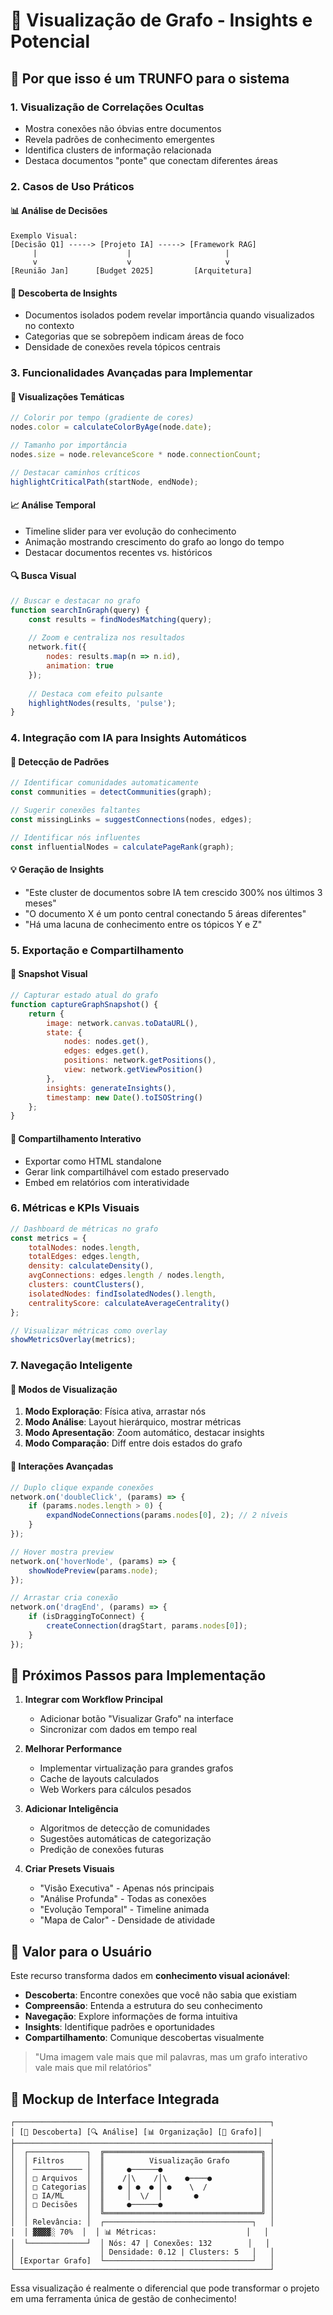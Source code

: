 # 🔗 Visualização de Grafo - Insights e Potencial

## 🎯 Por que isso é um TRUNFO para o sistema

### 1. **Visualização de Correlações Ocultas**
- Mostra conexões não óbvias entre documentos
- Revela padrões de conhecimento emergentes
- Identifica clusters de informação relacionada
- Destaca documentos "ponte" que conectam diferentes áreas

### 2. **Casos de Uso Práticos**

#### 📊 Análise de Decisões
```
Exemplo Visual:
[Decisão Q1] -----> [Projeto IA] -----> [Framework RAG]
     |                    |                     |
     v                    v                     v
[Reunião Jan]      [Budget 2025]         [Arquitetura]
```

#### 🧠 Descoberta de Insights
- Documentos isolados podem revelar importância quando visualizados no contexto
- Categorias que se sobrepõem indicam áreas de foco
- Densidade de conexões revela tópicos centrais

### 3. **Funcionalidades Avançadas para Implementar**

#### 🎨 Visualizações Temáticas
```javascript
// Colorir por tempo (gradiente de cores)
nodes.color = calculateColorByAge(node.date);

// Tamanho por importância
nodes.size = node.relevanceScore * node.connectionCount;

// Destacar caminhos críticos
highlightCriticalPath(startNode, endNode);
```

#### 📈 Análise Temporal
- Timeline slider para ver evolução do conhecimento
- Animação mostrando crescimento do grafo ao longo do tempo
- Destacar documentos recentes vs. históricos

#### 🔍 Busca Visual
```javascript
// Buscar e destacar no grafo
function searchInGraph(query) {
    const results = findNodesMatching(query);
    
    // Zoom e centraliza nos resultados
    network.fit({
        nodes: results.map(n => n.id),
        animation: true
    });
    
    // Destaca com efeito pulsante
    highlightNodes(results, 'pulse');
}
```

### 4. **Integração com IA para Insights Automáticos**

#### 🤖 Detecção de Padrões
```javascript
// Identificar comunidades automaticamente
const communities = detectCommunities(graph);

// Sugerir conexões faltantes
const missingLinks = suggestConnections(nodes, edges);

// Identificar nós influentes
const influentialNodes = calculatePageRank(graph);
```

#### 💡 Geração de Insights
- "Este cluster de documentos sobre IA tem crescido 300% nos últimos 3 meses"
- "O documento X é um ponto central conectando 5 áreas diferentes"
- "Há uma lacuna de conhecimento entre os tópicos Y e Z"

### 5. **Exportação e Compartilhamento**

#### 📸 Snapshot Visual
```javascript
// Capturar estado atual do grafo
function captureGraphSnapshot() {
    return {
        image: network.canvas.toDataURL(),
        state: {
            nodes: nodes.get(),
            edges: edges.get(),
            positions: network.getPositions(),
            view: network.getViewPosition()
        },
        insights: generateInsights(),
        timestamp: new Date().toISOString()
    };
}
```

#### 🔗 Compartilhamento Interativo
- Exportar como HTML standalone
- Gerar link compartilhável com estado preservado
- Embed em relatórios com interatividade

### 6. **Métricas e KPIs Visuais**

```javascript
// Dashboard de métricas no grafo
const metrics = {
    totalNodes: nodes.length,
    totalEdges: edges.length,
    density: calculateDensity(),
    avgConnections: edges.length / nodes.length,
    clusters: countClusters(),
    isolatedNodes: findIsolatedNodes().length,
    centralityScore: calculateAverageCentrality()
};

// Visualizar métricas como overlay
showMetricsOverlay(metrics);
```

### 7. **Navegação Inteligente**

#### 🎯 Modos de Visualização
1. **Modo Exploração**: Física ativa, arrastar nós
2. **Modo Análise**: Layout hierárquico, mostrar métricas
3. **Modo Apresentação**: Zoom automático, destacar insights
4. **Modo Comparação**: Diff entre dois estados do grafo

#### 🔄 Interações Avançadas
```javascript
// Duplo clique expande conexões
network.on('doubleClick', (params) => {
    if (params.nodes.length > 0) {
        expandNodeConnections(params.nodes[0], 2); // 2 níveis
    }
});

// Hover mostra preview
network.on('hoverNode', (params) => {
    showNodePreview(params.node);
});

// Arrastar cria conexão
network.on('dragEnd', (params) => {
    if (isDraggingToConnect) {
        createConnection(dragStart, params.nodes[0]);
    }
});
```

## 🚀 Próximos Passos para Implementação

1. **Integrar com Workflow Principal**
   - Adicionar botão "Visualizar Grafo" na interface
   - Sincronizar com dados em tempo real

2. **Melhorar Performance**
   - Implementar virtualização para grandes grafos
   - Cache de layouts calculados
   - Web Workers para cálculos pesados

3. **Adicionar Inteligência**
   - Algoritmos de detecção de comunidades
   - Sugestões automáticas de categorização
   - Predição de conexões futuras

4. **Criar Presets Visuais**
   - "Visão Executiva" - Apenas nós principais
   - "Análise Profunda" - Todas as conexões
   - "Evolução Temporal" - Timeline animada
   - "Mapa de Calor" - Densidade de atividade

## 💎 Valor para o Usuário

Este recurso transforma dados em **conhecimento visual acionável**:

- **Descoberta**: Encontre conexões que você não sabia que existiam
- **Compreensão**: Entenda a estrutura do seu conhecimento
- **Navegação**: Explore informações de forma intuitiva
- **Insights**: Identifique padrões e oportunidades
- **Compartilhamento**: Comunique descobertas visualmente

> "Uma imagem vale mais que mil palavras, mas um grafo interativo vale mais que mil relatórios"

## 🎨 Mockup de Interface Integrada

```
┌─────────────────────────────────────────────────────────┐
│ [📁 Descoberta] [🔍 Análise] [📊 Organização] [🔗 Grafo]│
├─────────────────────────────────────────────────────────┤
│  ┌─────────────┐  ╔═══════════════════════════════════╗ │
│  │ Filtros     │  ║          Visualização Grafo       ║ │
│  │ ─────────── │  ║     ●──────●                      ║ │
│  │ □ Arquivos  │  ║    /│\    /│\    ●────●           ║ │
│  │ □ Categorias│  ║   ● │ ●  ● │ ●    \  /            ║ │
│  │ □ IA/ML     │  ║     │  \/  │       ●              ║ │
│  │ □ Decisões  │  ║     ●──────●                      ║ │
│  │             │  ╚═══════════════════════════════════╝ │
│  │ Relevância: │  ┌─────────────────────────────────┐   │
│  │ ▓▓▓▓░ 70%  │  │ 📊 Métricas:                    │   │
│  └─────────────┘  │ Nós: 47 | Conexões: 132        │   │
│                   │ Densidade: 0.12 | Clusters: 5   │   │
│ [Exportar Grafo]  └─────────────────────────────────┘   │
└─────────────────────────────────────────────────────────┘
```

Essa visualização é realmente o diferencial que pode transformar o projeto em uma ferramenta única de gestão de conhecimento!